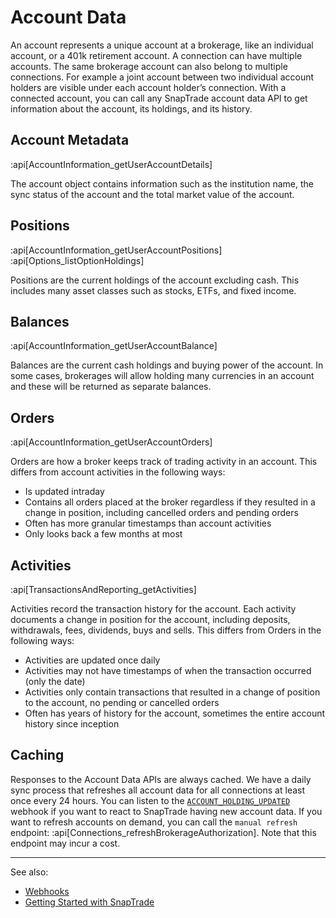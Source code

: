 # Account Data

An account represents a unique account at a brokerage, like an individual account, or a 401k retirement account. A connection can have multiple accounts. The same brokerage account can also belong to multiple connections. For example a joint account between two individual account holders are visible under each account holder’s connection. With a connected account, you can call any SnapTrade account data API to get information about the account, its holdings, and its history.

## Account Metadata

:api[AccountInformation_getUserAccountDetails]

The account object contains information such as the institution name, the sync status of the account and the total market value of the account.

## Positions

:api[AccountInformation_getUserAccountPositions]
:api[Options_listOptionHoldings]

Positions are the current holdings of the account excluding cash. This includes many asset classes such as stocks, ETFs, and fixed income.

## Balances

:api[AccountInformation_getUserAccountBalance]

Balances are the current cash holdings and buying power of the account. In some cases, brokerages will allow holding many currencies in an account and these will be returned as separate balances.

## Orders

:api[AccountInformation_getUserAccountOrders]

Orders are how a broker keeps track of trading activity in an account. This differs from account activities in the following ways:

- Is updated intraday
- Contains all orders placed at the broker regardless if they resulted in a change in position, including cancelled orders and pending orders
- Often has more granular timestamps than account activities
- Only looks back a few months at most

## Activities

:api[TransactionsAndReporting_getActivities]

Activities record the transaction history for the account. Each activity documents a change in position for the account, including deposits, withdrawals, fees, dividends, buys and sells. This differs from Orders in the following ways:

- Activities are updated once daily
- Activities may not have timestamps of when the transaction occurred (only the date)
- Activities only contain transactions that resulted in a change of position to the account, no pending or cancelled orders
- Often has years of history for the account, sometimes the entire account history since inception

## Caching

Responses to the Account Data APIs are always cached. We have a daily sync process that refreshes all account data for all connections at least once every 24 hours. You can listen to the [`ACCOUNT_HOLDING_UPDATED`](https://www.notion.so/Webhooks-298cb05cc76943ccbb94d21cfb8137b1?pvs=21) webhook if you want to react to SnapTrade having new account data. If you want to refresh accounts on demand, you can call the `manual refresh` endpoint: :api[Connections_refreshBrokerageAuthorization]. Note that this endpoint may incur a cost.

---

See also:
- [Webhooks](https://docs.snaptrade.com/docs/webhooks)
- [Getting Started with SnapTrade](https://docs.snaptrade.com/docs/getting-started)
